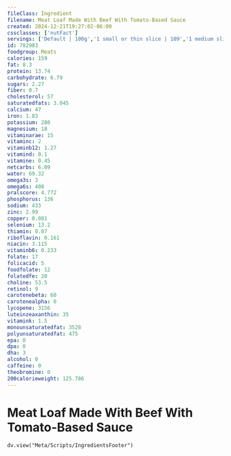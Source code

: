 ```yaml
---
fileClass: Ingredient
filename: Meat Loaf Made With Beef With Tomato-Based Sauce
created: 2024-12-21T19:27:02-06:00
cssclasses: ['nutFact']
servings: ['Default | 100g','1 small or thin slice | 109','1 medium slice | 137','1 large slice | 183','1 cocktail meatball | 9','1 small meatball | 18','1 medium meatball | 36','1 large meatball | 53','1 small patty | 103','1 medium patty | 128']
id: 782983
foodgroup: Meats
calories: 159
fat: 8.3
protein: 13.74
carbohydrate: 6.79
sugars: 2.27
fiber: 0.7
cholesterol: 57
saturatedfats: 3.045
calcium: 47
iron: 1.83
potassium: 280
magnesium: 18
vitaminarae: 15
vitaminc: 2
vitaminb12: 1.27
vitamind: 0.1
vitamine: 0.45
netcarbs: 6.09
water: 69.32
omega3s: 3
omega6s: 408
pralscore: 4.772
phosphorus: 136
sodium: 433
zinc: 2.99
copper: 0.081
selenium: 13.2
thiamin: 0.07
riboflavin: 0.161
niacin: 3.115
vitaminb6: 0.233
folate: 17
folicacid: 5
foodfolate: 12
folatedfe: 20
choline: 53.5
retinol: 9
carotenebeta: 60
carotenealpha: 0
lycopene: 3156
luteinzeaxanthin: 35
vitamink: 1.5
monounsaturatedfat: 3528
polyunsaturatedfat: 475
epa: 0
dpa: 0
dha: 3
alcohol: 0
caffeine: 0
theobromine: 0
200calorieweight: 125.786
---
```


# Meat Loaf Made With Beef With Tomato-Based Sauce

```dataviewjs
dv.view("Meta/Scripts/IngredientsFooter")
```